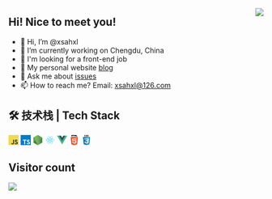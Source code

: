 <a href="https://xsahxl.github.io" target="_blank"><img align="right" src="https://github-readme-stats.vercel.app/api?username=xsahxl&show_icons=true&include_all_commits=true&theme=vue-dark" /></a>

## Hi! Nice to meet you!

<!-- 个人简介 -->
- 👋 Hi, I’m @xsahxl
- 🔭 I’m currently working on Chengdu, China
- 🤔 I'm looking for a front-end job
- 📝 My personal website [blog](https://xsahxl.github.io)
- 💬 Ask me about [issues](https://github.com/xsahxl/blog/issues)
- 📫 How to reach me? Email: xsahxl@126.com


## 🛠 技术栈 | Tech Stack
<code><img height="20" alt="javascript" src="https://raw.githubusercontent.com/github/explore/80688e429a7d4ef2fca1e82350fe8e3517d3494d/topics/javascript/javascript.png"></code>
<code><img height="20" alt="typescript" src="https://raw.githubusercontent.com/github/explore/80688e429a7d4ef2fca1e82350fe8e3517d3494d/topics/typescript/typescript.png"></code>
<code><img height="20" alt="nodejs" src="https://raw.githubusercontent.com/github/explore/80688e429a7d4ef2fca1e82350fe8e3517d3494d/topics/nodejs/nodejs.png"></code>
<code><img height="20" alt="react" src="https://raw.githubusercontent.com/github/explore/80688e429a7d4ef2fca1e82350fe8e3517d3494d/topics/react/react.png"></code>
<code><img height="20" alt="vue" src="https://raw.githubusercontent.com/github/explore/80688e429a7d4ef2fca1e82350fe8e3517d3494d/topics/vue/vue.png"></code>
<code><img height="20" alt="html" src="https://raw.githubusercontent.com/github/explore/80688e429a7d4ef2fca1e82350fe8e3517d3494d/topics/html/html.png"></code>
<code><img height="20" alt="css" src="https://raw.githubusercontent.com/github/explore/80688e429a7d4ef2fca1e82350fe8e3517d3494d/topics/css/css.png"></code>

## Visitor count
<img src="https://profile-counter.glitch.me/xsahxl/count.svg" />